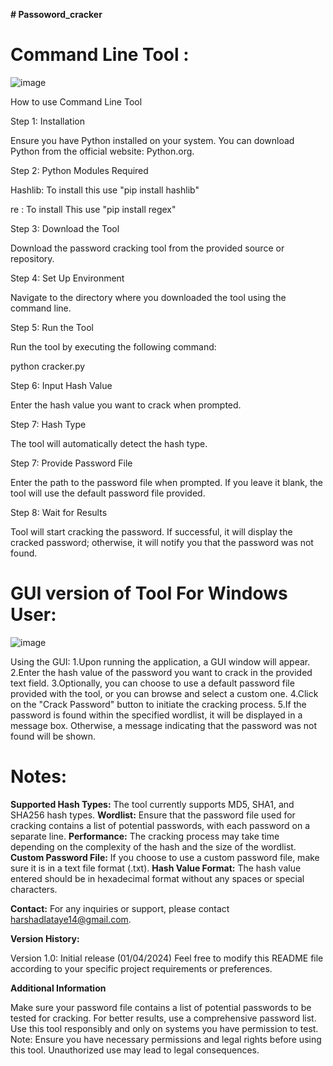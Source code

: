 **# Passoword_cracker**
# Command Line Tool :
![image](https://github.com/harshadlataye14/Password_cracker/assets/57581998/7e22c11d-917e-4e9a-bf63-94fd29a88e85)

How to use Command Line Tool

Step 1: Installation

Ensure you have Python installed on your system. You can download Python from the official website: Python.org.

Step 2: Python Modules Required

Hashlib: To install this use "pip install hashlib"

re : To install This use "pip install regex"

Step 3: Download the Tool

Download the password cracking tool from the provided source or repository.

Step 4: Set Up Environment

Navigate to the directory where you downloaded the tool using the command line.

Step 5: Run the Tool

Run the tool by executing the following command:

python cracker.py

Step 6: Input Hash Value

Enter the hash value you want to crack when prompted.

Step 7: Hash Type

The tool will automatically detect the hash type. 

Step 7: Provide Password File

Enter the path to the password file when prompted. If you leave it blank, the tool will use the default password file provided.

Step 8: Wait for Results

Tool will start cracking the password. If successful, it will display the cracked password; otherwise, it will notify you that the password was not found.



# GUI version of Tool For Windows User:
![image](https://github.com/harshadlataye14/Password_cracker/assets/57581998/b6c117bd-82b9-42a4-bdea-06c258884e07)


Using the GUI:
1.Upon running the application, a GUI window will appear.
2.Enter the hash value of the password you want to crack in the provided text field.
3.Optionally, you can choose to use a default password file provided with the tool, or you can browse and select a custom one.
4.Click on the "Crack Password" button to initiate the cracking process.
5.If the password is found within the specified wordlist, it will be displayed in a message box. Otherwise, a message indicating that the password was not found will be shown.



# Notes:

**Supported Hash Types:** The tool currently supports MD5, SHA1, and SHA256 hash types.
**Wordlist:** Ensure that the password file used for cracking contains a list of potential passwords, with each password on a separate line.
**Performance:** The cracking process may take time depending on the complexity of the hash and the size of the wordlist.
**Custom Password File:** If you choose to use a custom password file, make sure it is in a text file format (.txt).
**Hash Value Format:** The hash value entered should be in hexadecimal format without any spaces or special characters.



**Contact:**
For any inquiries or support, please contact harshadlataye14@gmail.com.

**Version History:**

Version 1.0: Initial release (01/04/2024)
Feel free to modify this README file according to your specific project requirements or preferences.

**Additional Information**

Make sure your password file contains a list of potential passwords to be tested for cracking.
For better results, use a comprehensive password list.
Use this tool responsibly and only on systems you have permission to test.
Note: Ensure you have necessary permissions and legal rights before using this tool. Unauthorized use may lead to legal consequences.
